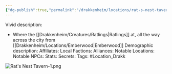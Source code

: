 ```yaml
---
{"dg-publish":true,"permalink":"/drakkenheim/locations/rat-s-nest-tavern/"}
---
```


Vivid description: 
- Where the [[Drakkenheim/Creatures/Ratlings\|Ratlings]] at, all the way across the city from [[Drakkenheim/Locations/Emberwood\|Emberwood]]
Demographic description: 
Affiliates: 
Local Factions: 
Alliances: 
Notable Locations: 
Notable NPCs: 
Stats: 
Secrets: 
Tags: #Location_Drakk 

![Rat's Nest Tavern-1.png](/img/user/Attachments/Rat's%20Nest%20Tavern-1.png)